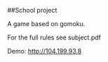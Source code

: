##School project

A game based on gomoku.

For the full rules see subject.pdf


Demo: http://104.199.93.8
